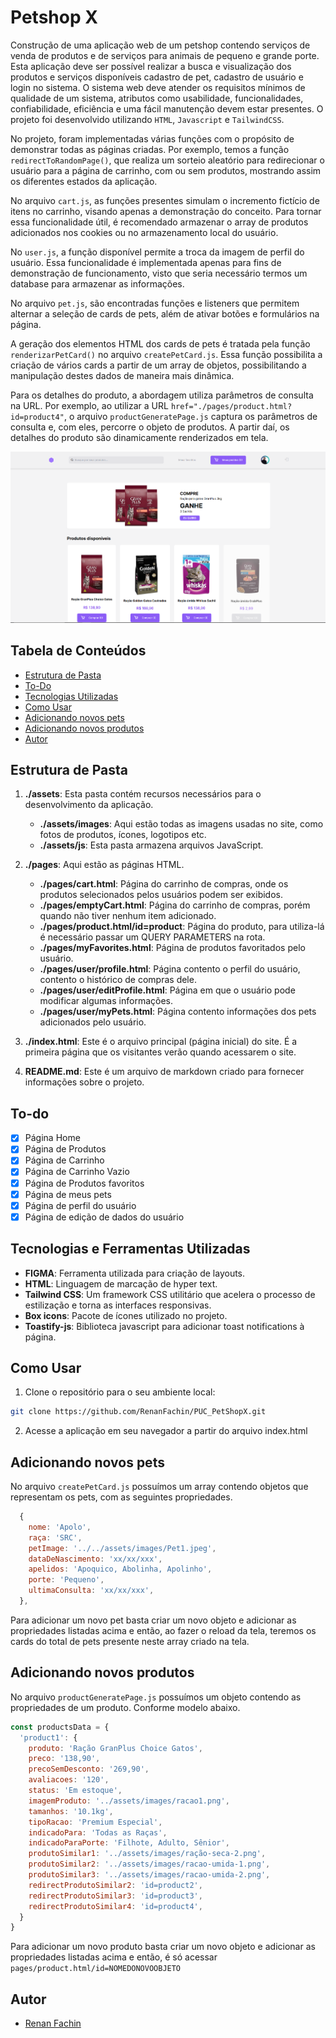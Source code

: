 # Petshop X

Construção de uma aplicação web de um petshop contendo serviços de venda de produtos e de serviços para animais de pequeno e grande porte.
Esta aplicação deve ser possível realizar a busca e visualização dos produtos e serviços disponíveis cadastro de pet, cadastro de usuário e login no sistema. O sistema web deve atender os requisitos mínimos de qualidade de um sistema, atributos como usabilidade, funcionalidades, confiabilidade, eficiência e uma fácil manutenção devem estar presentes.
O projeto foi desenvolvido utilizando `HTML`, `Javascript` e `TailwindCSS`.

No projeto, foram implementadas várias funções com o propósito de demonstrar todas as páginas criadas. Por exemplo, temos a função `redirectToRandomPage()`, que realiza um sorteio aleatório para redirecionar o usuário para a página de carrinho, com ou sem produtos, mostrando assim os diferentes estados da aplicação.

No arquivo `cart.js`, as funções presentes simulam o incremento fictício de itens no carrinho, visando apenas a demonstração do conceito. Para tornar essa funcionalidade útil, é recomendado armazenar o array de produtos adicionados nos cookies ou no armazenamento local do usuário.

No `user.js`, a função disponível permite a troca da imagem de perfil do usuário. Essa funcionalidade é implementada apenas para fins de demonstração de funcionamento, visto que seria necessário termos um database para armazenar as informações.

No arquivo `pet.js`, são encontradas funções e listeners que permitem alternar a seleção de cards de pets, além de ativar botões e formulários na página.

A geração dos elementos HTML dos cards de pets é tratada pela função `renderizarPetCard()` no arquivo `createPetCard.js`. Essa função possibilita a criação de vários cards a partir de um array de objetos, possibilitando a manipulação destes dados de maneira mais dinâmica.

Para os detalhes do produto, a abordagem utiliza parâmetros de consulta na URL. Por exemplo, ao utilizar a URL `href="./pages/product.html?id=product4"`, o arquivo `productGeneratePage.js` captura os parâmetros de consulta e, com eles, percorre o objeto de produtos. A partir daí, os detalhes do produto são dinamicamente renderizados em tela.


<p align="center">
  <img src="./public/previewHomePage.PNG" alt="Exemplo da Aplicação em DarkMode">
</p>


## Tabela de Conteúdos

- [Estrutura de Pasta](#estrutura-de-pastas)
- [To-Do](#to-do)
- [Tecnologias Utilizadas](#tecnologias-utilizadas)
- [Como Usar](#como-usar)
- [Adicionando novos pets](#adicionando-novos-pets)
- [Adicionando novos produtos](#adicionando-novos-produtos)
- [Autor](#autor)

## Estrutura de Pasta
1. **./assets**: Esta pasta contém recursos necessários para o desenvolvimento da aplicação.

   - **./assets/images**: Aqui estão todas as imagens usadas no site, como fotos de produtos, ícones, logotipos etc.
   - **./assets/js**: Esta pasta armazena arquivos JavaScript.

2. **./pages**: Aqui estão as páginas HTML.

   - **./pages/cart.html**: Página do carrinho de compras, onde os produtos selecionados pelos usuários podem ser exibidos.
   - **./pages/emptyCart.html**: Página do carrinho de compras, porém quando não tiver nenhum item adicionado.
   - **./pages/product.html/id=product**: Página do produto, para utiliza-lá é necessário passar um QUERY PARAMETERS na rota.
   - **./pages/myFavorites.html**: Página de produtos favoritados pelo usuário.
   - **./pages/user/profile.html**: Página contento o perfil do usuário, contento o histórico de compras dele.
   - **./pages/user/editProfile.html**: Página em que o usuário pode modificar algumas informações.
   - **./pages/user/myPets.html**: Página contento informações dos pets adicionados pelo usuário.

3. **./index.html**: Este é o arquivo principal (página inicial) do site. É a primeira página que os visitantes verão quando acessarem o site.

4. **README.md**: Este é um arquivo de markdown criado para fornecer informações sobre o projeto.

## To-do
- [x] Página Home
- [x] Página de Produtos
- [x] Página de Carrinho
- [x] Página de Carrinho Vazio
- [x] Página de Produtos favoritos
- [x] Página de meus pets
- [x] Página de perfil do usuário
- [x] Página de edição de dados do usuário 

## Tecnologias e Ferramentas Utilizadas

- **FIGMA**: Ferramenta utilizada para criação de layouts.
- **HTML**: Linguagem de marcação de hyper text.
- **Tailwind CSS**: Um framework CSS utilitário que acelera o processo de estilização e torna as interfaces responsivas.
- **Box icons**: Pacote de ícones utilizado no projeto.
- **Toastify-js**: Biblioteca javascript para adicionar toast notifications à página.


## Como Usar

1. Clone o repositório para o seu ambiente local:

```bash
git clone https://github.com/RenanFachin/PUC_PetShopX.git
```

2. Acesse a aplicação em seu navegador a partir do arquivo index.html

## Adicionando novos pets
No arquivo `createPetCard.js` possuímos um array contendo objetos que representam os pets, com as seguintes propriedades.

```js
  {
    nome: 'Apolo',
    raça: 'SRC',
    petImage: '../../assets/images/Pet1.jpeg',
    dataDeNascimento: 'xx/xx/xxx',
    apelidos: 'Apoquico, Abolinha, Apolinho',
    porte: 'Pequeno',
    ultimaConsulta: 'xx/xx/xxx',
  },
```

Para adicionar um novo pet basta criar um novo objeto e adicionar as propriedades listadas acima e então, ao fazer o reload da tela, teremos os cards do total de pets presente neste array criado na tela.

## Adicionando novos produtos
No arquivo `productGeneratePage.js` possuímos um objeto contendo as propriedades de um produto.
Conforme modelo abaixo.

```js
const productsData = {
  'product1': {
    produto: 'Ração GranPlus Choice Gatos',
    preco: '138,90',
    precoSemDesconto: '269,90',
    avaliacoes: '120',
    status: 'Em estoque',
    imagemProduto: '../assets/images/racao1.png',
    tamanhos: '10.1kg',
    tipoRacao: 'Premium Especial',
    indicadoPara: 'Todas as Raças',
    indicadoParaPorte: 'Filhote, Adulto, Sênior',
    produtoSimilar1: '../assets/images/ração-seca-2.png',
    produtoSimilar2: '../assets/images/racao-umida-1.png',
    produtoSimilar3: '../assets/images/racao-umida-2.png',
    redirectProdutoSimilar2: 'id=product2',
    redirectProdutoSimilar3: 'id=product3',
    redirectProdutoSimilar4: 'id=product4',
  }
}
```

Para adicionar um novo produto basta criar um novo objeto e adicionar as propriedades listadas acima e então, é só acessar `pages/product.html/id=NOMEDONOVOOBJETO`

## Autor
- [Renan Fachin](https://github.com/RenanFachin/)